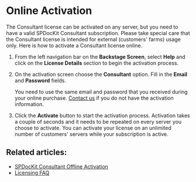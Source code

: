 # Online Activation

The Consultant license can be activated on any server, but you need to have a valid SPDocKit Consultant subscription. Please take special care that the Consultant license is intended for external \(customers' farms\) usage only. Here is how to activate a Consultant license online.

1. From the left navigation bar on the **Backstage Screen**, select **Help** and click on the **License Details** section to begin the activation process.
2. On the activation screen choose the **Consultant** option. Fill in the **Email** and **Password** fields.

   You need to use the same email and password that you received during your online purchase. [Contact us](https://www.syskit.com/company/contact-us/) if you do not have the activation information.

3. Click the **Activate** button to start the activation process. Activation takes a couple of seconds and it needs to be repeated on every server you choose to activate. You can activate your license on an unlimited number of customers' servers while your subscription is active.

## Related articles:

* [SPDocKit Consultant Offline Activation](offline-activation.md)
* [Licensing FAQ](activation-faq.md)

